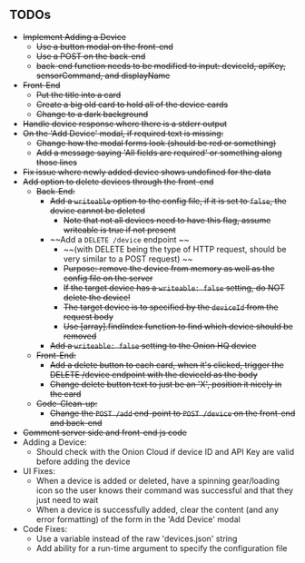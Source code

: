 ## TODOs

* ~~Implement Adding a Device~~
  * ~~Use a button modal on the front-end~~
  * ~~Use a POST on the back-end~~
  * ~~back-end function needs to be modified to input: deviceId, apiKey, sensorCommand, and displayName~~
* ~~Front-End~~
  * ~~Put the title into a card~~
  * ~~Create a big old card to hold all of the device cards~~
  * ~~Change to a dark background~~
* ~~Handle device response where there is a stderr output~~
* ~~On the 'Add Device' modal, if required text is missing:~~
  * ~~Change how the modal forms look (should be red or something)~~
  * ~~Add a message saying 'All fields are required' or something along those lines~~
* ~~Fix issue where newly added device shows undefined for the data~~
* ~~Add option to delete devices through the front-end~~
  * ~~Back-End:~~
    * ~~Add a `writeable` option to the config file, if it is set to `false`, the device cannot be deleted~~
      * ~~Note that not all devices need to have this flag, assume writeable is true if not present~~
    * ~~Add a `DELETE /device` endpoint ~~
      * ~~(with DELETE being the type of HTTP request, should be very similar to a POST request) ~~
      * ~~Purpose: remove the device from memory as well as the config file on the server~~
      * ~~If the target device has a `writeable: false` setting, do NOT delete the device!~~
      * ~~The target device is to specified by the `deviceId` from the request body~~
      * ~~Use [array].findIndex function to find which device should be removed~~
    * ~~Add a `writeable: false` setting to the Onion HQ device~~
  * ~~Front-End:~~
    * ~~Add a delete button to each card, when it's clicked, trigger the DELETE /device endpoint with the deviceId as the body~~
    * ~~Change delete button text to just be an 'X', position it nicely in the card~~
  * ~~Code-Clean-up:~~
    * ~~Change the `POST /add` end-point to `POST /device` on the front-end and back-end~~
* ~~Comment server side and front-end js code~~
* Adding a Device:
  * Should check with the Onion Cloud if device ID and API Key are valid before adding the device
* UI Fixes:
  * When a device is added or deleted, have a spinning gear/loading icon so the user knows their command was successful and that they just need to wait
  * When a device is successfully added, clear the content (and any error formatting) of the form in the 'Add Device' modal
* Code Fixes:
  * Use a variable instead of the raw 'devices.json' string
  * Add ability for a run-time argument to specify the configuration file
